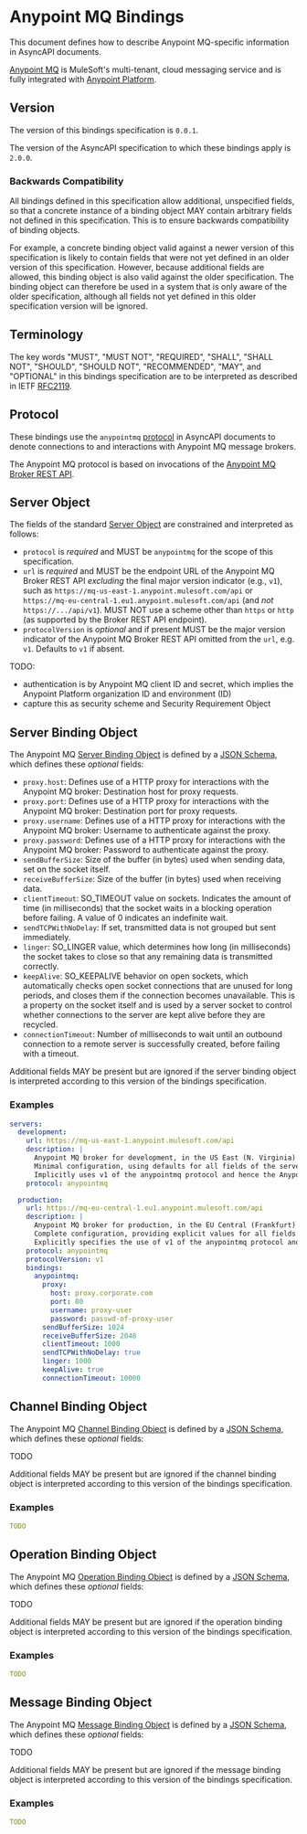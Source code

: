 # Anypoint MQ Bindings

This document defines how to describe Anypoint MQ-specific information in AsyncAPI documents. 

[Anypoint MQ](https://docs.mulesoft.com/mq/) is MuleSoft's multi-tenant, cloud messaging service and is fully integrated with [Anypoint Platform](https://www.mulesoft.com/platform/enterprise-integration).

<a name="version"></a>
## Version

The version of this bindings specification is `0.0.1`.

The version of the AsyncAPI specification to which these bindings apply is `2.0.0`.

### Backwards Compatibility

All bindings defined in this specification allow additional, unspecified fields, so that a concrete instance of a binding object MAY contain arbitrary fields not defined in this specification. This is to ensure backwards compatibility of binding objects.

For example, a concrete binding object valid against a newer version of this specification is likely to contain fields that were not yet defined in an older version of this specification. However, because additional fields are allowed, this binding object is also valid against the older specification. The binding object can therefore be used in a system that is only aware of the older specification, although all fields not yet defined in this older specification version will be ignored.

## Terminology

The key words "MUST", "MUST NOT", "REQUIRED", "SHALL", "SHALL NOT", "SHOULD", "SHOULD NOT", "RECOMMENDED", "MAY", and "OPTIONAL" in this bindings specification are to be interpreted as described in IETF [RFC2119](https://www.ietf.org/rfc/rfc2119.txt).

## Protocol

These bindings use the `anypointmq` [protocol](https://github.com/asyncapi/spec/blob/master/versions/2.0.0/asyncapi.md#definitionsProtocol) in AsyncAPI documents to denote connections to and interactions with Anypoint MQ message brokers.

The Anypoint MQ protocol is based on invocations of the [Anypoint MQ Broker REST API](https://docs.mulesoft.com/mq/mq-apis#mqbrokerapi).

## Server Object

The fields of the standard [Server Object](https://github.com/asyncapi/asyncapi/blob/master/versions/2.0.0/asyncapi.md#serverObject) are constrained and interpreted as follows:

- `protocol` is *required* and MUST be `anypointmq` for the scope of this specification.
- `url` is *required* and MUST be the endpoint URL of the Anypoint MQ Broker REST API _excluding_ the final major version indicator (e.g., `v1`), such as `https://mq-us-east-1.anypoint.mulesoft.com/api` or `https://mq-eu-central-1.eu1.anypoint.mulesoft.com/api` (and _not_ `https://.../api/v1`). MUST NOT use a scheme other than `https` or `http` (as supported by the Broker REST API endpoint).
- `protocolVersion` is *optional* and if present MUST be the major version indicator of the Anypoint MQ Broker REST API omitted from the `url`, e.g. `v1`. Defaults to `v1` if absent.

TODO:
- authentication is by Anypoint MQ client ID and secret, which implies the Anypoint Platform organization ID and environment (ID)
- capture this as security scheme and Security Requirement Object

<a name="server"></a>
## Server Binding Object

The Anypoint MQ [Server Binding Object](https://github.com/asyncapi/spec/blob/master/versions/2.0.0/asyncapi.md#serverBindingsObject) is defined by a [JSON Schema](anypointmq-server-binding-object.schema.json), which defines these *optional* fields:

- `proxy.host`: Defines use of a HTTP proxy for interactions with the Anypoint MQ broker: Destination host for proxy requests.
- `proxy.port`: Defines use of a HTTP proxy for interactions with the Anypoint MQ broker: Destination port for proxy requests.
- `proxy.username`: Defines use of a HTTP proxy for interactions with the Anypoint MQ broker: Username to authenticate against the proxy.
- `proxy.password`: Defines use of a HTTP proxy for interactions with the Anypoint MQ broker: Password to authenticate against the proxy.
- `sendBufferSize`: Size of the buffer (in bytes) used when sending data, set on the socket itself.
- `receiveBufferSize`: Size of the buffer (in bytes) used when receiving data.
- `clientTimeout`: SO_TIMEOUT value on sockets. Indicates the amount of time (in milliseconds) that the socket waits in a blocking operation before failing. A value of 0 indicates an indefinite wait.
- `sendTCPWithNoDelay`: If set, transmitted data is not grouped but sent immediately.
- `linger`: SO_LINGER value, which determines how long (in milliseconds) the socket takes to close so that any remaining data is transmitted correctly.
- `keepAlive`: SO_KEEPALIVE behavior on open sockets, which automatically checks open socket connections that are unused for long periods, and closes them if the connection becomes unavailable. This is a property on the socket itself and is used by a server socket to control whether connections to the server are kept alive before they are recycled.
- `connectionTimeout`: Number of milliseconds to wait until an outbound connection to a remote server is successfully created, before failing with a timeout.

Additional fields MAY be present but are ignored if the server binding object is interpreted according to this version of the bindings specification.

### Examples

```yaml
servers:
  development:
    url: https://mq-us-east-1.anypoint.mulesoft.com/api
    description: |
      Anypoint MQ broker for development, in the US East (N. Virginia) runtime plane under management of the US control plane.
      Minimal configuration, using defaults for all fields of the server binding object.
      Implicitly uses v1 of the anypointmq protocol and hence the Anypoint MQ Broker REST API.
    protocol: anypointmq

  production:
    url: https://mq-eu-central-1.eu1.anypoint.mulesoft.com/api
    description: |
      Anypoint MQ broker for production, in the EU Central (Frankfurt) runtime plane under management of the EU control plane.
      Complete configuration, providing explicit values for all fields of the server binding object.
      Explicitly specifies the use of v1 of the anypointmq protocol and hence the Anypoint MQ Broker REST API.
    protocol: anypointmq
    protocolVersion: v1
    bindings:
      anypointmq:
        proxy:
          host: proxy.corporate.com
          port: 80
          username: proxy-user
          password: passwd-of-proxy-user
        sendBufferSize: 1024
        receiveBufferSize: 2048
        clientTimeout: 1000
        sendTCPWithNoDelay: true
        linger: 1000
        keepAlive: true
        connectionTimeout: 10000
```

<a name="channel"></a>
## Channel Binding Object

The Anypoint MQ [Channel Binding Object](https://github.com/asyncapi/spec/blob/master/versions/2.0.0/asyncapi.md#channel-bindings-object) is defined by a [JSON Schema](anypointmq-channel-binding-object.schema.json), which defines these *optional* fields:

TODO

Additional fields MAY be present but are ignored if the channel binding object is interpreted according to this version of the bindings specification.

### Examples

```yaml
TODO
```

<a name="operation"></a>
## Operation Binding Object

The Anypoint MQ [Operation Binding Object](https://github.com/asyncapi/spec/blob/master/versions/2.0.0/asyncapi.md#operation-bindings-object) is defined by a [JSON Schema](anypointmq-operation-binding-object.schema.json), which defines these *optional* fields:

TODO

Additional fields MAY be present but are ignored if the operation binding object is interpreted according to this version of the bindings specification.

### Examples

```yaml
TODO
```

<a name="message"></a>
## Message Binding Object

The Anypoint MQ [Message Binding Object](https://github.com/asyncapi/spec/blob/master/versions/2.0.0/asyncapi.md#message-bindings-object) is defined by a [JSON Schema](anypointmq-message-binding-object.schema.json), which defines these *optional* fields:

TODO

Additional fields MAY be present but are ignored if the message binding object is interpreted according to this version of the bindings specification.

### Examples

```yaml
TODO
```
